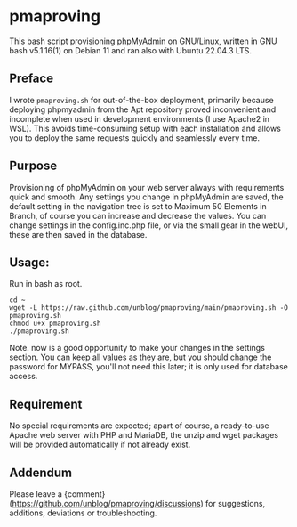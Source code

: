 # pmaproving

This bash script provisioning phpMyAdmin on GNU/Linux, written in GNU bash v5.1.16(1) on Debian 11 and ran also with Ubuntu 22.04.3 LTS.

## Preface

I wrote `pmaproving.sh` for out-of-the-box deployment, primarily because deploying phpmyadmin from the Apt repository proved inconvenient and incomplete when used in development environments (I use Apache2 in WSL). This avoids time-consuming setup with each installation and allows you to deploy the same requests quickly and seamlessly every time.

## Purpose

Provisioning of phpMyAdmin on your web server always with requirements quick and smooth. Any settings you change in phpMyAdmin are saved, the default setting in the navigation tree is set to Maximum 50 Elements in Branch, of course you can increase and decrease the values. You can change settings in the config.inc.php file, or via the small gear in the webUI, these are then saved in the database.

## Usage:

Run in bash as root.

```
cd ~
wget -L https://raw.github.com/unblog/pmaproving/main/pmaproving.sh -O pmaproving.sh
chmod u+x pmaproving.sh
./pmaproving.sh
```
Note. now is a good opportunity to make your changes in the settings section. You can keep all values ​​as they are, but you should change the password for MYPASS, you'll not need this later; it is only used for database access.

## Requirement

No special requirements are expected; apart of course, a ready-to-use Apache web server with PHP and MariaDB, the unzip and wget packages will be provided automatically if not already exist.

## Addendum

Please leave a {comment}(https://github.com/unblog/pmaproving/discussions) for suggestions, additions, deviations or troubleshooting.